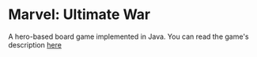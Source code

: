 # Marvel: Ultimate War
 A hero-based board game implemented in Java. You can read the game's description [here](https://github.com/omarhesham02/Marvel-Ultimate-Heroes/blob/main/Game%20Description.pdf)
